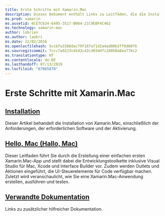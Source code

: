 ```yaml
---
title: Erste Schritte mit Xamarin.Mac
description: Dieses Dokument enthält Links zu Leitfäden, die die Installation von Xamarin.Mac beschreiben und eine exemplarische Vorgehensweise zum Erstellen einer Xamarin.Mac-Beispiel-App enthalten.
ms.prod: xamarin
ms.assetid: 6CE7C634-6495-3517-B004-21C9EBF4C462
ms.technology: xamarin-mac
author: lobrien
ms.author: laobri
ms.date: 12/02/2016
ms.openlocfilehash: 5ccbfa3388dac79f187af1d2a4ad00b3ff9d60f6
ms.sourcegitcommit: 7ccc7a9223cd1d3c42cd03ddfc28050a8ea776c2
ms.translationtype: HT
ms.contentlocale: de-DE
ms.lasthandoff: 07/13/2019
ms.locfileid: "67865878"
---
```

# <a name="getting-started-with-xamarinmac"></a>Erste Schritte mit Xamarin.Mac

## <a name="installationmacget-startedinstallationmd"></a>[Installation](~/mac/get-started/installation.md)

Dieser Artikel behandelt die Installation von Xamarin.Mac, einschließlich der Anforderungen, der erforderlichen Software und der Aktivierung.

## <a name="hello-macmacget-startedhello-macmd"></a>[Hello, Mac (Hallo, Mac)](~/mac/get-started/hello-mac.md)

Dieser Leitfaden führt Sie durch die Erstellung einer einfachen ersten Xamarin.Mac-App und stellt dabei die Entwicklungstoolkette inklusive Visual Studio für Mac, Xcode und Interface Builder vor. Zudem werden Outlets und Aktionen eingeführt, die UI-Steuerelemente für Code verfügbar machen. Zuletzt wird veranschaulicht, wie Sie eine Xamarin.Mac-Anwendung erstellen, ausführen und testen.

## <a name="related-documentationmacget-startedrelatedmd"></a>[Verwandte Dokumentation](~/mac/get-started/related.md)

Links zu zusätzlicher hilfreicher Dokumentation.

